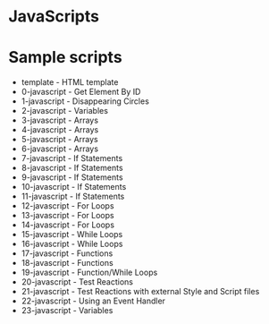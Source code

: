 # JavaScripts
# Sample scripts 

<ul>
  <li>template - HTML template</li>
  <li>0-javascript - Get Element By ID</li>
  <li>1-javascript - Disappearing Circles</li>
  <li>2-javascript - Variables</li>
  <li>3-javascript - Arrays</li>
  <li>4-javascript - Arrays</li>
  <li>5-javascript - Arrays</li>
  <li>6-javascript - Arrays</li>
  <li>7-javascript - If Statements</li>
  <li>8-javascript - If Statements</li>
  <li>9-javascript - If Statements</li>
  <li>10-javascript - If Statements</li>
  <li>11-javascript - If Statements</li>
  <li>12-javascript - For Loops</li>
  <li>13-javascript - For Loops</li>
  <li>14-javascript - For Loops</li>
  <li>15-javascript - While Loops</li>
  <li>16-javascript - While Loops</li>
  <li>17-javascript - Functions</li>
  <li>18-javascript - Functions</li>
  <li>19-javascript - Function/While Loops</li>
  <li>20-javascript - Test Reactions</li>
  <li>21-javascript - Test Reactions with external Style and Script files</li>
  <li>22-javascript - Using an Event Handler</li>
  <li>23-javascript - Variables</li>
</ul>
